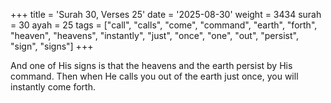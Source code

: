 +++
title = 'Surah 30, Verses 25'
date = '2025-08-30'
weight = 3434
surah = 30
ayah = 25
tags = ["call", "calls", "come", "command", "earth", "forth", "heaven", "heavens", "instantly", "just", "once", "one", "out", "persist", "sign", "signs"]
+++

And one of His signs is that the heavens and the earth persist by His command. Then when He calls you out of the earth just once, you will instantly come forth.